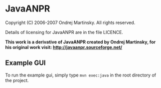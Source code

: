 # JavaANPR
Copyright (C) 2006-2007 Ondrej Martinsky. All rights reserved.

Details of licensing for JavaANPR are in the file LICENCE.

**This work is a derivative of JavaANPR created by Ondrej Martinsky, for his original work visit: http://javaanpr.sourceforge.net/**

## Example GUI

To run the example gui, simply type `mvn exec:java` in the root directory of the project.

